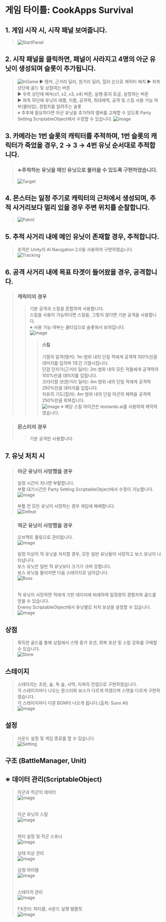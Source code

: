 게임 타이틀: CookApps Survival
=============

## 1. 게임 시작 시, 시작 패널 보여줍니다.
>![StartPanel](https://github.com/macaroonlove/CookApps_PxP/assets/87137181/2f216769-8b93-44eb-94cf-c677a4387701)

## 2. 시작 패널을 클릭하면, 패널이 사라지고 4명의 아군 유닛이 생성되며 슬롯이 추가됩니다.
>![InGame](https://github.com/macaroonlove/CookApps_PxP/assets/87137181/699d3898-5b02-4470-9591-a70ea005da9d)
>▶ 탱커, 근거리 딜러, 원거리 딜러, 힐러 순으로 캐릭터 배치
>▶ 좌측 상단에 골드 및 상점여는 버튼   
>▶ 우측 상단에 배속(x1, x2, x3, x4) 버튼, 실행·중지 토글, 설정여는 버튼   
>▶ 좌측 하단에 유닛의 레벨, 이름, 공격력, 최대체력, 공격 및 스킬 사용 가능 여부(쿨타임), 경험치를 알려주는 슬롯
><br/>
>※ 추후에 필요하다면 아군 유닛을 추가하여 멤버를 교체할 수 있도록 Party Setting ScriptableObject에서 수정할 수 있습니다.
>![image](https://github.com/macaroonlove/CookApps_PxP/assets/87137181/45c85856-3a3f-45b6-89d3-80e1dc9527cc)

## 3. 카메라는 1번 슬롯의 캐릭터를 추적하며, 1번 슬롯의 캐릭터가 죽었을 경우, 2 → 3 → 4번 유닛 순서대로 추적합니다.   
>### ※추적하는 유닛을 메인 유닛으로 불러올 수 있도록 구현하였습니다.
>![Target](https://github.com/macaroonlove/CookApps_PxP/assets/87137181/25efbcbe-8f03-462e-8eb8-d7033690d532)

## 4. 몬스터는 일정 주기로 캐릭터의 근처에서 생성되며, 추적 사거리보다 멀리 있을 경우 주변 위치를 순찰합니다.
>![Patrol](https://github.com/macaroonlove/CookApps_PxP/assets/87137181/4600135e-e002-479e-b040-66fbe41a654a)

## 5. 추적 사거리 내에 메인 유닛이 존재할 경우, 추적합니다.
>추적은 Unity의 AI Navigation 2.0을 사용하여 구현하였습니다.   
>![Tracking](https://github.com/macaroonlove/CookApps_PxP/assets/87137181/d0ece86f-2d7c-45d8-adab-c9b1c56f032b)

## 6. 공격 사거리 내에 목표 타겟이 들어왔을 경우, 공격합니다.
>### 캐릭터의 경우
>>기본 공격과 스킬을 혼합하여 사용합니다.   
>>스킬을 사용이 가능하다면 스킬을, 그렇지 않다면 기본 공격을 사용합니다.   
>>※ 사용 가능 여부는 쿨타임으로 슬롯에서 보여집니다.   
>>![image](https://github.com/macaroonlove/CookApps_PxP/assets/87137181/edfd7351-9efb-4fa0-af51-b417825ba51a)
>>> #### 스킬
>>> 기절의 일격(탱커): 1m 범위 내의 단일 적에게 공격력 100%만큼 데미지를 입히며 1초간 기절시킵니다.   
>>> 단검 던지기(근거리 딜러): 2m 범위 내의 모든 적들에게 공격력의 100%만큼 데미지를 입힙니다.   
>>> 크리티컬 샷(원거리 딜러): 4m 범위 내의 단일 적에게 공격력 250%만큼 데미지를 입힙니다.   
>>> 치유의 기도(힐러): 4m 범위 내의 단일 아군의 체력을 공격력 250%만큼 회복킵니다.   
>>> ![image](https://github.com/macaroonlove/CookApps_PxP/assets/87137181/abed7cb7-837b-49c4-a71b-863ceba5e6ae)
>>> ※ 해당 스킬 아이콘은 leonardo.ai를 사용하여 제작하였습니다.

>### 몬스터의 경우
>>기본 공격만 사용합니다.

## 7. 유닛 처치 시
>### 아군 유닛이 사망했을 경우
>일정 시간이 지나면 부활합니다.   
>부활 대기시간은 Party Setting ScriptableObject에서 수정이 가능합니다.   
>![image](https://github.com/macaroonlove/CookApps_PxP/assets/87137181/c3bf7bd4-6500-4f56-b3bd-95b2595dd182)
><br/>   
>부활 전 모든 유닛이 사망하는 경우 게임에 패배합니다.   
>![Defeat](https://github.com/macaroonlove/CookApps_PxP/assets/87137181/4d5be92c-a98f-4e90-aad3-ab5447a6d936)

>### 적군 유닛이 사망했을 경우
>오브젝트 풀링으로 관리됩니다.   
>![image](https://github.com/macaroonlove/CookApps_PxP/assets/87137181/859adf7d-fcc8-4b18-86b5-656bfce66f00)
><br/>   
>일정 이상의 적 유닛을 처치할 경우, 모든 일반 유닛들이 사망하고 보스 유닛이 나타납니다.   
>보스 유닛은 일반 적 유닛보다 크기가 크며 강합니다.   
>보스 유닛을 물리치면 다음 스테이지로 넘어갑니다.   
>![Boss](https://github.com/macaroonlove/CookApps_PxP/assets/87137181/1f136139-7ed1-4f8f-9342-da9fd95c75ee)   
><br/>   
>적 유닛이 사망하면 적에게 가한 데미지에 비례하여 일정량의 경험치와 골드를 얻을 수 있습니다.   
>Enemy ScriptableObject에서 유닛별로 처치 보상을 설정할 수 있습니다.   
>![image](https://github.com/macaroonlove/CookApps_PxP/assets/87137181/176eb32f-d714-4733-bf26-2b729fb19dd4)   

## 상점   
>획득한 골드를 통해 상점에서 스탯 증가 포션, 회복 포션 및 스킬 강화를 구매할 수 있습니다.   
>![Store](https://github.com/macaroonlove/CookApps_PxP/assets/87137181/6e5a42d8-0ed4-4d8e-a642-1b0a305ce264)   

## 스테이지
> 스테이지는 초원, 숲, 독 숲, 사막, 지옥의 컨셉으로 구현하였습니다.   
> 각 스테이지마다 나오는 몬스터와 보스가 다르게 하였으며 스탯을 다르게 구현하였습니다.   
> 각 스테이지마다 다른 BGM이 나오게 됩니다.(출처: Suno AI)   
> ![image](https://github.com/macaroonlove/CookApps_PxP/assets/87137181/a273f5ea-4810-42e2-9ad7-9b1ecbc1c630)

## 설정
>사운드 설정 및 게임 종료를 할 수 있습니다.   
>![Setting](https://github.com/macaroonlove/CookApps_PxP/assets/87137181/dd2388d4-725d-4c30-9166-ec85308002bb)

## 구조 (BattleManager, Unit)


## ※ 데이터 관리(ScriptableObject)   
>아군과 적군의 데이터   
>![image](https://github.com/macaroonlove/CookApps_PxP/assets/87137181/0997b987-33bc-4258-b37a-363c0da260e4)   
><br/>   
>아군 유닛의 스킬   
>![image](https://github.com/macaroonlove/CookApps_PxP/assets/87137181/0429d206-be5a-4c3b-ac2a-f2a1d20a0b9c)   
><br/>   
>파티 설정 및 적군 스포너   
>![image](https://github.com/macaroonlove/CookApps_PxP/assets/87137181/38cf31dd-a917-4f3f-b28c-033496ecfbe8)   
><br/>
>상태 이상 관리   
>![image](https://github.com/macaroonlove/CookApps_PxP/assets/87137181/6828f082-6b82-4651-9d8b-71a153e33687)   
><br/>
>상점 아이템   
>![image](https://github.com/macaroonlove/CookApps_PxP/assets/87137181/77fa4246-e4ac-4cca-a59b-5fe1c57116ea)   
><br/>   
>스테이지 관리   
> ![image](https://github.com/macaroonlove/CookApps_PxP/assets/87137181/5a7001c6-5251-41bb-aecc-407da4b1439b)   
><br/>
>FX관리: 파티클, 사운드 실행 템플릿   
>![image](https://github.com/macaroonlove/CookApps_PxP/assets/87137181/357d86bc-f2b5-44b9-aeb3-24a8bfc8725c)   




